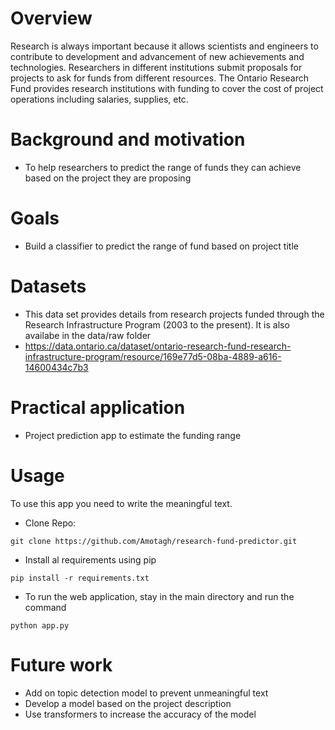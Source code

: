 # Overview 
Research is always important because it allows scientists and engineers to contribute to development and advancement of new achievements and technologies. Researchers in different institutions submit proposals for projects to ask for funds from different resources. The Ontario Research Fund provides research institutions with funding to cover the cost of project operations including salaries, supplies, etc. 

# Background and motivation
 -  To help researchers to predict the range of funds they can achieve based on the project they are proposing
 
# Goals
 -  Build a classifier to predict the range of fund based on project title
 
# Datasets
 - This data set provides details from research projects funded through the Research Infrastructure Program (2003 to the present). It is also availabe in the data/raw folder
 - https://data.ontario.ca/dataset/ontario-research-fund-research-infrastructure-program/resource/169e77d5-08ba-4889-a616-14600434c7b3

# Practical application
- Project prediction app to estimate the funding range

# Usage
To use this app you need to write the meaningful text.
- Clone Repo:
```
git clone https://github.com/Amotagh/research-fund-predictor.git
```


- Install al requirements using pip
```
pip install -r requirements.txt
```

-  To run the web application, stay in the main directory and run the command
```
python app.py
```
# Future work
- Add on topic detection model to prevent unmeaningful text
- Develop a model based on the project description
- Use transformers to increase the accuracy of the model 










